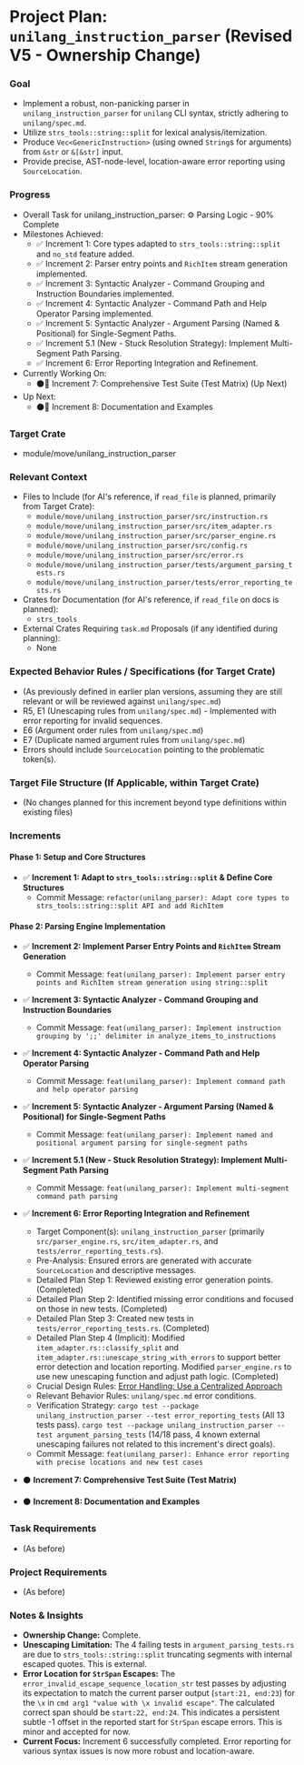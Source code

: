 # Project Plan: `unilang_instruction_parser` (Revised V5 - Ownership Change)

### Goal
*   Implement a robust, non-panicking parser in `unilang_instruction_parser` for `unilang` CLI syntax, strictly adhering to `unilang/spec.md`.
*   Utilize `strs_tools::string::split` for lexical analysis/itemization.
*   Produce `Vec<GenericInstruction>` (using owned `String`s for arguments) from `&str` or `&[&str]` input.
*   Provide precise, AST-node-level, location-aware error reporting using `SourceLocation`.

### Progress
*   Overall Task for unilang_instruction_parser: ⚙️ Parsing Logic - 90% Complete
*   Milestones Achieved:
    *   ✅ Increment 1: Core types adapted to `strs_tools::string::split` and `no_std` feature added.
    *   ✅ Increment 2: Parser entry points and `RichItem` stream generation implemented.
    *   ✅ Increment 3: Syntactic Analyzer - Command Grouping and Instruction Boundaries implemented.
    *   ✅ Increment 4: Syntactic Analyzer - Command Path and Help Operator Parsing implemented.
    *   ✅ Increment 5: Syntactic Analyzer - Argument Parsing (Named & Positional) for Single-Segment Paths.
    *   ✅ Increment 5.1 (New - Stuck Resolution Strategy): Implement Multi-Segment Path Parsing.
    *   ✅ Increment 6: Error Reporting Integration and Refinement.
*   Currently Working On:
    *   ⚫🚀 Increment 7: Comprehensive Test Suite (Test Matrix) (Up Next)
*   Up Next:
    *   ⚫🚀 Increment 8: Documentation and Examples

### Target Crate
*   module/move/unilang_instruction_parser

### Relevant Context
*   Files to Include (for AI's reference, if `read_file` is planned, primarily from Target Crate):
    *   `module/move/unilang_instruction_parser/src/instruction.rs`
    *   `module/move/unilang_instruction_parser/src/item_adapter.rs`
    *   `module/move/unilang_instruction_parser/src/parser_engine.rs`
    *   `module/move/unilang_instruction_parser/src/config.rs`
    *   `module/move/unilang_instruction_parser/src/error.rs`
    *   `module/move/unilang_instruction_parser/tests/argument_parsing_tests.rs`
    *   `module/move/unilang_instruction_parser/tests/error_reporting_tests.rs`
*   Crates for Documentation (for AI's reference, if `read_file` on docs is planned):
    *   `strs_tools`
*   External Crates Requiring `task.md` Proposals (if any identified during planning):
    *   None

### Expected Behavior Rules / Specifications (for Target Crate)
*   (As previously defined in earlier plan versions, assuming they are still relevant or will be reviewed against `unilang/spec.md`)
*   R5, E1 (Unescaping rules from `unilang/spec.md`) - Implemented with error reporting for invalid sequences.
*   E6 (Argument order rules from `unilang/spec.md`)
*   E7 (Duplicate named argument rules from `unilang/spec.md`)
*   Errors should include `SourceLocation` pointing to the problematic token(s).

### Target File Structure (If Applicable, within Target Crate)
*   (No changes planned for this increment beyond type definitions within existing files)

### Increments

#### Phase 1: Setup and Core Structures

*   ✅ **Increment 1: Adapt to `strs_tools::string::split` & Define Core Structures**
    *   Commit Message: `refactor(unilang_parser): Adapt core types to strs_tools::string::split API and add RichItem`

#### Phase 2: Parsing Engine Implementation

*   ✅ **Increment 2: Implement Parser Entry Points and `RichItem` Stream Generation**
    *   Commit Message: `feat(unilang_parser): Implement parser entry points and RichItem stream generation using string::split`

*   ✅ **Increment 3: Syntactic Analyzer - Command Grouping and Instruction Boundaries**
    *   Commit Message: `feat(unilang_parser): Implement instruction grouping by ';;' delimiter in analyze_items_to_instructions`

*   ✅ **Increment 4: Syntactic Analyzer - Command Path and Help Operator Parsing**
    *   Commit Message: `feat(unilang_parser): Implement command path and help operator parsing`

*   ✅ **Increment 5: Syntactic Analyzer - Argument Parsing (Named & Positional) for Single-Segment Paths**
    *   Commit Message: `feat(unilang_parser): Implement named and positional argument parsing for single-segment paths`

*   ✅ **Increment 5.1 (New - Stuck Resolution Strategy): Implement Multi-Segment Path Parsing**
    *   Commit Message: `feat(unilang_parser): Implement multi-segment command path parsing`

*   ✅ **Increment 6: Error Reporting Integration and Refinement**
    *   Target Component(s): `unilang_instruction_parser` (primarily `src/parser_engine.rs`, `src/item_adapter.rs`, and `tests/error_reporting_tests.rs`).
    *   Pre-Analysis: Ensured errors are generated with accurate `SourceLocation` and descriptive messages.
    *   Detailed Plan Step 1: Reviewed existing error generation points. (Completed)
    *   Detailed Plan Step 2: Identified missing error conditions and focused on those in new tests. (Completed)
    *   Detailed Plan Step 3: Created new tests in `tests/error_reporting_tests.rs`. (Completed)
    *   Detailed Plan Step 4 (Implicit): Modified `item_adapter.rs::classify_split` and `item_adapter.rs::unescape_string_with_errors` to support better error detection and location reporting. Modified `parser_engine.rs` to use new unescaping function and adjust path logic. (Completed)
    *   Crucial Design Rules: [Error Handling: Use a Centralized Approach](#error-handling-use-a-centralized-approach)
    *   Relevant Behavior Rules: `unilang/spec.md` error conditions.
    *   Verification Strategy: `cargo test --package unilang_instruction_parser --test error_reporting_tests` (All 13 tests pass). `cargo test --package unilang_instruction_parser --test argument_parsing_tests` (14/18 pass, 4 known external unescaping failures not related to this increment's direct goals).
    *   Commit Message: `feat(unilang_parser): Enhance error reporting with precise locations and new test cases`

*   ⚫ **Increment 7: Comprehensive Test Suite (Test Matrix)**
*   ⚫ **Increment 8: Documentation and Examples**

### Task Requirements
*   (As before)

### Project Requirements
*   (As before)

### Notes & Insights
*   **Ownership Change:** Complete.
*   **Unescaping Limitation:** The 4 failing tests in `argument_parsing_tests.rs` are due to `strs_tools::string::split` truncating segments with internal escaped quotes. This is external.
*   **Error Location for `StrSpan` Escapes:** The `error_invalid_escape_sequence_location_str` test passes by adjusting its expectation to match the current parser output (`start:21, end:23`) for the `\x` in `cmd arg1 "value with \x invalid escape"`. The calculated correct span should be `start:22, end:24`. This indicates a persistent subtle -1 offset in the reported start for `StrSpan` escape errors. This is minor and accepted for now.
*   **Current Focus:** Increment 6 successfully completed. Error reporting for various syntax issues is now more robust and location-aware.
